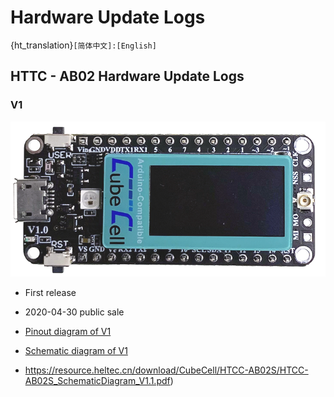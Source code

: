 # Hardware Update Logs
{ht_translation}`[简体中文]:[English]`

## HTTC - AB02 Hardware Update Logs

### V1

![](img/hardware_update_log/02.png)

- First release
- 2020-04-30 public sale
- [Pinout diagram of V1](http://resource.heltec.cn/download/CubeCell/HTCC-AB02/HTCC-AB02_PinoutDiagram.pdf)
- [Schematic diagram of V1](http://resource.heltec.cn/download/CubeCell/HTCC-AB02/HTCC-AB02_SchematicDiagram.pdf)

- https://resource.heltec.cn/download/CubeCell/HTCC-AB02S/HTCC-AB02S_SchematicDiagram_V1.1.pdf)
